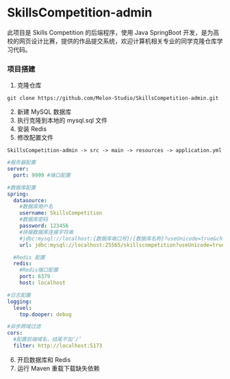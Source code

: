 # SkillsCompetition-admin
此项目是 Skills Competition 的后端程序，使用 Java SpringBoot 开发，是为高校的网页设计比赛，提供的作品提交系统，欢迎计算机相关专业的同学克隆仓库学习代码。

### 项目搭建

1. 克隆仓库
```
git clone https://github.com/Melon-Studio/SkillsCompetition-admin.git
```
2. 新建 MySQL 数据库
3. 执行克隆到本地的 mysql.sql 文件
4. 安装 Redis
5. 修改配置文件

`SkillsCompetition-admin -> src -> main -> resources -> application.yml`

```yaml
#服务器配置
server:
  port: 9999 #端口配置

#数据库配置
spring:
  datasource:
    #数据库用户名
    username: SkillsCompetition
    #数据库密码
    password: 123456
    #拼接数据库连接字符串
    #jdbc:mysql://localhost:{数据库端口号}/{数据库名称}?useUnicode=true&characterEncoding=UTF-8
    url: jdbc:mysql://localhost:25565/skillscompetition?useUnicode=true&characterEncoding=UTF-8

  #Redis 配置
  redis:
    #Redis端口配置
    port: 6379
    host: localhost

#日志配置
logging:
  level:
    top.dooper: debug

#异步跨域过滤
cors:
  #配置前端域名，结尾不加‘/’
  filter: http://localhost:5173
```

6. 开启数据库和 Redis
7. 运行 Maven 重载下载缺失依赖
